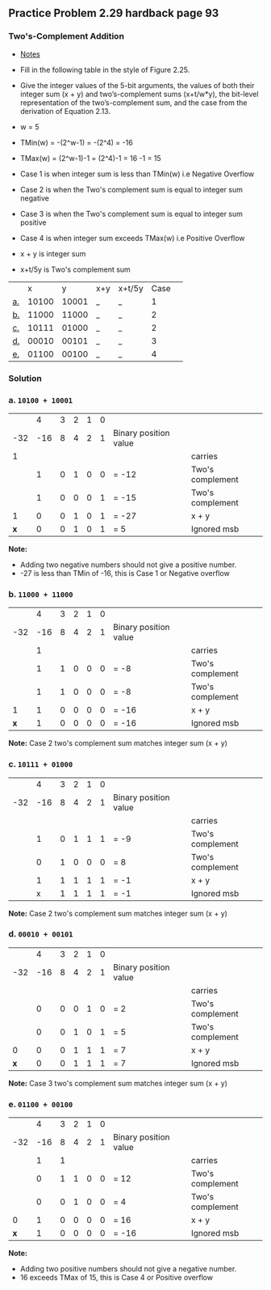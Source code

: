 ## Practice Problem 2.29 hardback page 93

### Two's-Complement Addition

- [Notes](../misc.md#twos-complement-addition)

- Fill in the following table in the style of Figure 2.25. 
- Give the integer values of the 5-bit arguments, the values of both their integer sum (x + y) and two’s-complement sums (x+t/w*y),
the bit-level representation of the two’s-complement sum, and the case from the derivation of Equation 2.13.

- w = 5
- TMin(w) = -(2^w-1) = -(2^4) = -16
- TMax(w) = (2^w-1)-1 = (2^4)-1 = 16 -1 = 15

- Case 1 is when integer sum is less than TMin(w) i.e Negative Overflow
- Case 2 is when the Two's complement sum is equal to integer sum negative 
- Case 3 is when the Two's complement sum is equal to integer sum positive
- Case 4 is when integer sum exceeds TMax(w) i.e Positive Overflow

- x + y is integer sum
- x+t/5y is Two's complement sum

||||||||
|---|---|---|---|---|---|---|
||x|y|x+y|x+t/5y|Case
|[a.](#a)|10100|10001|_|_|1
|[b.](#b)|11000|11000|_|_|2
|[c.](#c)|10111|01000|_|_|2
|[d.](#d)|00010|00101|_|_|3
|[e.](#e)|01100|00100|_|_|4


### Solution

### a. `10100 + 10001`
|||||||||
|---|---|---|---|---|---|---|---|
||4|3|2|1|0
|-32|-16|8 |4 |2 |1 | Binary position value |
| 1|| | | | |  | carries
| |1|0|1|0|0| = -12 | Two's complement
||1|0|0|0|1| = -15 | Two's complement
|1|0| 0| 1| 0| 1| = -27 | x + y
|**x**|0| 0| 1| 0| 1| = 5 | Ignored msb

**Note:** 
- Adding two negative numbers should not give a positive number.
- -27 is less than TMin of -16, this is Case 1 or Negative overflow

### b. `11000 + 11000`
|||||||||
|---|---|---|---|---|---|---|---|
||4|3|2|1|0
|-32|-16|8 |4 |2 |1 | Binary position value |
| |1| | | | |  | carries
| |1|1|0|0|0| = -8 | Two's complement
||1|1|0|0|0| = -8 | Two's complement
|1|1| 0| 0| 0| 0| = -16 | x + y
|**x**|1| 0| 0| 0| 0| = -16 | Ignored msb

**Note:** Case 2 two's complement sum matches integer sum (x + y)

### c. `10111 + 01000`
|||||||||
|---|---|---|---|---|---|---|---|
||4|3|2|1|0
|-32|-16|8 |4 |2 |1 | Binary position value |
| | | | | | |  | carries
| |1|0|1|1|1| = -9  | Two's complement
||0|1|0|0|0| = 8 | Two's complement
||1| 1| 1| 1| 1| = -1 | x + y
||x| 1| 1| 1| 1| = -1 | Ignored msb

**Note:** Case 2 two's complement sum matches integer sum (x + y)

### d. `00010 + 00101`

|||||||||
|---|---|---|---|---|---|---|---|
||4|3|2|1|0
|-32|-16|8 |4 |2 |1 | Binary position value |
| | | | | | |  | carries
| |0|0|0|1|0| = 2  | Two's complement
||0|0|1|0|1| = 5 | Two's complement
|0|0| 0| 1| 1| 1| = 7 | x + y
|**x**|0| 0| 1| 1| 1| = 7 | Ignored msb

**Note:** Case 3 two's complement sum matches integer sum (x + y)

### e. `01100 + 00100`

|||||||||
|---|---|---|---|---|---|---|---|
||4|3|2|1|0
|-32|-16|8 |4 |2 |1 | Binary position value |
| |1|1 | | | |  | carries
| |0|1|1|0|0| = 12  | Two's complement
| |0|0|1|0|0| = 4 | Two's complement
|0|1|0|0|0|0| = 16 | x + y
|**x**|1|0|0|0|0| = -16 | Ignored msb

**Note:** 
- Adding two positive numbers should not give a negative number.
- 16 exceeds TMax of 15, this is Case 4 or Positive overflow
